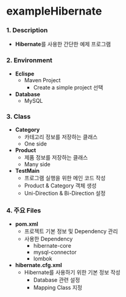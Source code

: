 # exampleHibernate

### **1. Description**
* **Hibernate**를 사용한 간단한 예제 프로그램


### **2. Environment**
* **Eclispe**
  + Maven Project
    - Create a simple project 선택
* **Database**
  + MySQL
  
  
### **3. Class**
* **Category**
  + 카테고리 정보를 저장하는 클래스
  + One side
* **Product**
  + 제품 정보를 저장하는 클래스
  + Many side
* **TestMain**
  + 프로그램 실행을 위한 메인 코드 작성
  + Product & Category 객체 생성
  + Uni-Direction & Bi-Direction 설정


### **4. 주요 Files**
* **pom.xml**
  + 프로젝트 기본 정보 및 Dependency 관리
  + 사용한 Dependency
    - hibernate-core
    - mysql-connector
    - lombok
* **hibernate.cfg.xml**
  + Hibernate를 사용하기 위한 기본 정보 작성
    - Database 관련 설정
    - Mapping Class 지정
